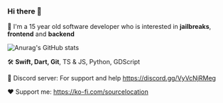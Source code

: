 ### Hi there 👋

📱 I'm a 15 year old software developer who is interested in **jailbreaks**, **frontend** and **backend**

![Anurag's GitHub stats](https://github-readme-stats.vercel.app/api?username=sourcelocation&layout=compact&title_color=FFF&text_color=FFF&icon_color=FFF&bg_color=161b22&hide_border=true)

🛠️ **Swift, Dart, Git**, TS & JS, Python, GDScript

📖 Discord server: For support and help https://discord.gg/VyVcNjRMeg

❤️ Support me: https://ko-fi.com/sourcelocation
